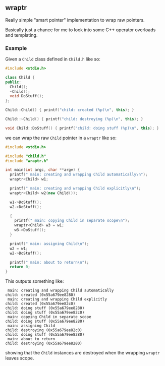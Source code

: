 ## wraptr

Really simple "smart pointer" implementation to wrap raw pointers.

Basically just a chance for me to look into some C++ operator overloads and templating.

### Example

Given a `Child` class defined in `Child.h` like so:

```c++
#include <stdio.h>

class Child {
public:
  Child();
  ~Child();
  void DoStuff();
};

Child::Child() { printf("child: created (%p)\n", this); }

Child::~Child() { printf("child: destroying (%p)\n", this); }

void Child::DoStuff() { printf("child: doing stuff (%p)\n", this); }
```

we can wrap the raw `Child` pointer in a `wraptr` like so:

```c++
#include <stdio.h>

#include "child.h"
#include "wraptr.h"

int main(int argc, char **argv) {
  printf(" main: creating and wrapping Child automatically\n");
  wraptr<Child> w1;

  printf(" main: creating and wrapping Child explicitly\n");
  wraptr<Child> w2(new Child());

  w1->DoStuff();
  w2->DoStuff();

  {
    printf(" main: copying Child in separate scope\n");
    wraptr<Child> w3 = w1;
    w3->DoStuff();
  }

  printf(" main: assigning Child\n");
  w2 = w1;
  w2->DoStuff();

  printf(" main: about to return\n");
  return 0;
}
```

This outputs something like:

```
 main: creating and wrapping Child automatically
child: created (0x55a679ee8280)
 main: creating and wrapping Child explicitly
child: created (0x55a679ee82c0)
child: doing stuff (0x55a679ee8280)
child: doing stuff (0x55a679ee82c0)
 main: copying Child in separate scope
child: doing stuff (0x55a679ee8280)
 main: assigning Child
child: destroying (0x55a679ee82c0)
child: doing stuff (0x55a679ee8280)
 main: about to return
child: destroying (0x55a679ee8280)
```

showing that the `Child` instances are destroyed when the wrapping `wraptr` leaves scope.
